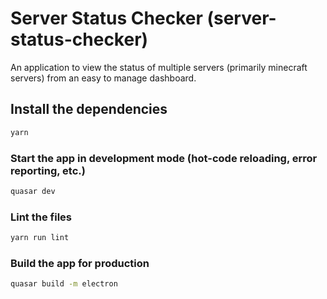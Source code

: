 # Server Status Checker (server-status-checker)

An application to view the status of multiple servers (primarily minecraft servers) from an easy to manage dashboard.

## Install the dependencies
```bash
yarn
```

### Start the app in development mode (hot-code reloading, error reporting, etc.)
```bash
quasar dev
```

### Lint the files
```bash
yarn run lint
```

### Build the app for production
```bash
quasar build -m electron
```
